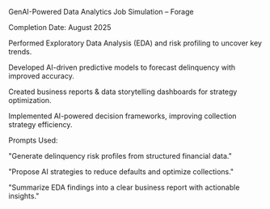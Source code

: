 GenAI-Powered Data Analytics Job Simulation – Forage

Completion Date: August 2025

Performed Exploratory Data Analysis (EDA) and risk profiling to uncover key trends.

Developed AI-driven predictive models to forecast delinquency with improved accuracy.

Created business reports & data storytelling dashboards for strategy optimization.

Implemented AI-powered decision frameworks, improving collection strategy efficiency.

Prompts Used:

"Generate delinquency risk profiles from structured financial data."

"Propose AI strategies to reduce defaults and optimize collections."

"Summarize EDA findings into a clear business report with actionable insights."
